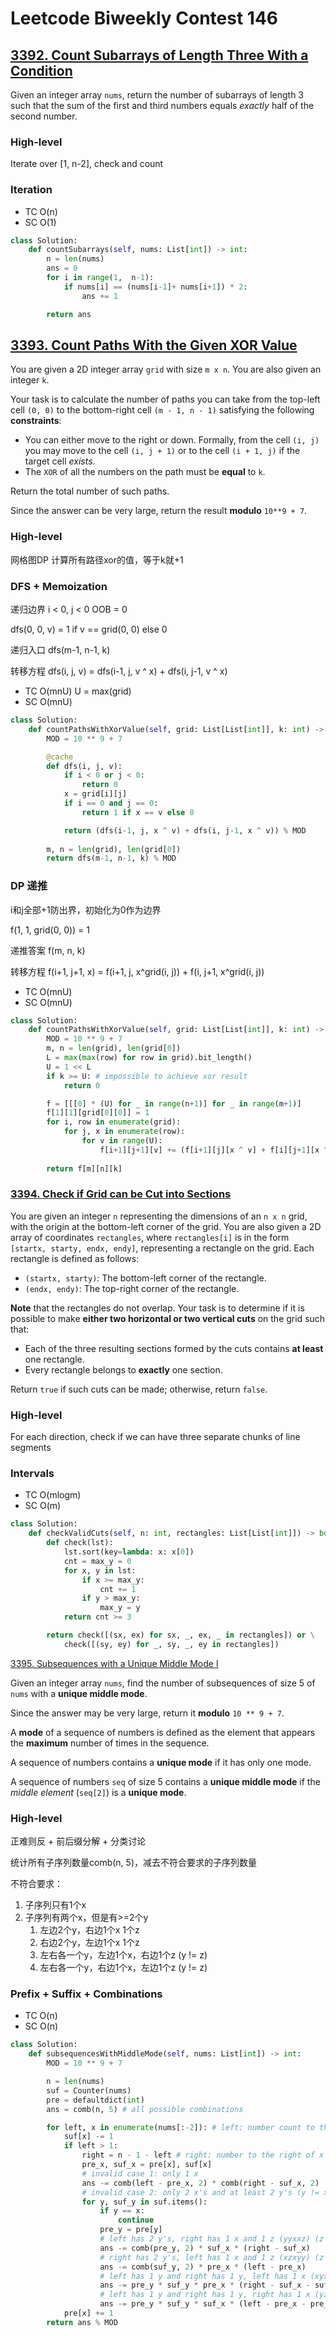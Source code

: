 # Leetcode Biweekly Contest 146

## [3392. Count Subarrays of Length Three With a Condition](https://leetcode.com/problems/count-subarrays-of-length-three-with-a-condition/)

Given an integer array `nums`, return the number of subarrays of length 3 such that the sum of the first and third numbers equals *exactly* half of the second number.



### High-level 

Iterate over [1, n-2], check and count



### Iteration

+ TC O(n)
+ SC O(1)

```python
class Solution:
    def countSubarrays(self, nums: List[int]) -> int:
        n = len(nums)
        ans = 0
        for i in range(1,  n-1):
            if nums[i] == (nums[i-1]+ nums[i+1]) * 2:
                ans += 1

        return ans
```



## [3393. Count Paths With the Given XOR Value](https://leetcode.com/problems/count-paths-with-the-given-xor-value/)

You are given a 2D integer array `grid` with size `m x n`. You are also given an integer `k`.

Your task is to calculate the number of paths you can take from the top-left cell `(0, 0)` to the bottom-right cell `(m - 1, n - 1)` satisfying the following **constraints**:

- You can either move to the right or down. Formally, from the cell `(i, j)` you may move to the cell `(i, j + 1)` or to the cell `(i + 1, j)` if the target cell *exists*.
- The `XOR` of all the numbers on the path must be **equal** to `k`.

Return the total number of such paths.

Since the answer can be very large, return the result **modulo** `10**9 + 7`.



### High-level

网格图DP 计算所有路径xor的值，等于k就+1



### DFS + Memoization

递归边界 i < 0, j < 0 OOB = 0

dfs(0, 0, v) = 1 if v == grid(0, 0) else 0

递归入口 dfs(m-1, n-1, k)

转移方程 dfs(i, j, v) = dfs(i-1, j, v ^ x) + dfs(i, j-1, v ^ x)

+ TC O(mnU) U = max(grid)
+ SC O(mnU)

```python
class Solution:
    def countPathsWithXorValue(self, grid: List[List[int]], k: int) -> int:
        MOD = 10 ** 9 + 7

        @cache
        def dfs(i, j, v):
            if i < 0 or j < 0:
                return 0
            x = grid[i][j]
            if i == 0 and j == 0:
                return 1 if x == v else 0

            return (dfs(i-1, j, x ^ v) + dfs(i, j-1, x ^ v)) % MOD
        
        m, n = len(grid), len(grid[0])
        return dfs(m-1, n-1, k) % MOD
```



### DP 递推

i和j全部+1防出界，初始化为0作为边界

f(1, 1, grid(0, 0)) = 1

递推答案 f(m, n, k)

转移方程 f(i+1, j+1, x) = f(i+1, j, x^grid(i, j)) + f(i, j+1, x^grid(i, j))

+ TC O(mnU)
+ SC O(mnU)

```python
class Solution:
    def countPathsWithXorValue(self, grid: List[List[int]], k: int) -> int:
        MOD = 10 ** 9 + 7
        m, n = len(grid), len(grid[0])
        L = max(max(row) for row in grid).bit_length()
        U = 1 << L
        if k >= U: # impossible to achieve xor result 
            return 0

        f = [[[0] * (U) for _ in range(n+1)] for _ in range(m+1)]
        f[1][1][grid[0][0]] = 1
        for i, row in enumerate(grid):
            for j, x in enumerate(row):
                for v in range(U):
                    f[i+1][j+1][v] += (f[i+1][j][x ^ v] + f[i][j+1][x ^ v]) % MOD
        
        return f[m][n][k]
```



### [3394. Check if Grid can be Cut into Sections](https://leetcode.com/problems/check-if-grid-can-be-cut-into-sections/)

You are given an integer `n` representing the dimensions of an `n x n` grid, with the origin at the bottom-left corner of the grid. You are also given a 2D array of coordinates `rectangles`, where `rectangles[i]` is in the form `[startx, starty, endx, endy]`, representing a rectangle on the grid. Each rectangle is defined as follows:

- `(startx, starty)`: The bottom-left corner of the rectangle.
- `(endx, endy)`: The top-right corner of the rectangle.

**Note** that the rectangles do not overlap. Your task is to determine if it is possible to make **either two horizontal or two vertical cuts** on the grid such that:

- Each of the three resulting sections formed by the cuts contains **at least** one rectangle.
- Every rectangle belongs to **exactly** one section.

Return `true` if such cuts can be made; otherwise, return `false`.



### High-level

For each direction, check if we can have three separate chunks of line segments



### Intervals

+ TC O(mlogm) 
+ SC O(m)

```python
class Solution:
    def checkValidCuts(self, n: int, rectangles: List[List[int]]) -> bool:
        def check(lst):
            lst.sort(key=lambda: x: x[0])
            cnt = max_y = 0
            for x, y in lst:
                if x >= max_y:
                    cnt += 1
                if y > max_y:
                    max_y = y
            return cnt >= 3

        return check([(sx, ex) for sx, _, ex, _ in rectangles]) or \
    		check([(sy, ey) for _, sy, _, ey in rectangles])
```



[3395. Subsequences with a Unique Middle Mode I](https://leetcode.com/problems/subsequences-with-a-unique-middle-mode-i/)

Given an integer array `nums`, find the number of subsequences of size 5 of `nums` with a **unique middle mode**.



Since the answer may be very large, return it **modulo** `10 ** 9 + 7`.

A **mode** of a sequence of numbers is defined as the element that appears the **maximum** number of times in the sequence.

A sequence of numbers contains a **unique mode** if it has only one mode.

A sequence of numbers `seq` of size 5 contains a **unique middle mode** if the *middle element* (`seq[2]`) is a **unique mode**.



### High-level

正难则反 + 前后缀分解 + 分类讨论

统计所有子序列数量comb(n, 5)，减去不符合要求的子序列数量

不符合要求：

1. 子序列只有1个x
2. 子序列有两个x，但是有>=2个y
   1. 左边2个y，右边1个x 1个z
   2. 右边2个y，左边1个x 1个z
   3. 左右各一个y，左边1个x，右边1个z (y != z)
   4. 左右各一个y，右边1个x，左边1个z (y != z)



### Prefix + Suffix + Combinations

+ TC O(n)
+ SC O(n)

```python
class Solution:
    def subsequencesWithMiddleMode(self, nums: List[int]) -> int:
        MOD = 10 ** 9 + 7

        n = len(nums)
        suf = Counter(nums)
        pre = defaultdict(int)
        ans = comb(n, 5) # all possible combinations

        for left, x in enumerate(nums[:-2]): # left: number count to the left of x
            suf[x] -= 1
            if left > 1:
                right = n - 1 - left # right: number to the right of x
                pre_x, suf_x = pre[x], suf[x]
                # invalid case 1: only 1 x
                ans -= comb(left - pre_x, 2) * comb(right - suf_x, 2)
                # invalid case 2: only 2 x's and at least 2 y's (y != x)
                for y, suf_y in suf.items():
                    if y == x:
                        continue
                    pre_y = pre[y]
                    # left has 2 y's, right has 1 x and 1 z (yyxxz) (z == y is ok)
                    ans -= comb(pre_y, 2) * suf_x * (right - suf_x)
                    # right has 2 y's, left has 1 x and 1 z (xzxyy) (z == y is ok)
                    ans -= comb(suf_y, 2) * pre_x * (left - pre_x)
                    # left has 1 y and right has 1 y, left has 1 x (xyxyz) (y != z)
                    ans -= pre_y * suf_y * pre_x * (right - suf_x - suf_y)
                    # left has 1 y and right has 1 y, right has 1 x (yzxxy) (y != z)
                    ans -= pre_y * suf_y * suf_x * (left - pre_x - pre_y)
            pre[x] += 1
        return ans % MOD
```

